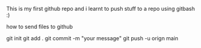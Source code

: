 This is my first github repo and i learnt to push stuff to a repo using gitbash :)

how to send files to github

git init
git add .
git commit -m "your message"
git push -u orign main

